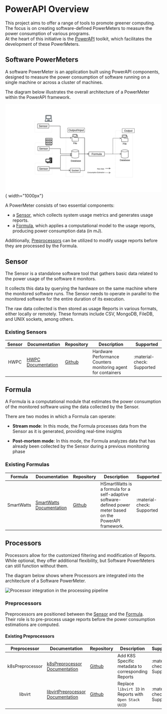 # PowerAPI Overview

This project aims to offer a range of tools to promote greener computing. The focus is on creating software-defined PowerMeters to measure the power consumption of various programs.  
At the heart of this initiative is the [PowerAPI](https://github.com/powerapi-ng/powerapi) toolkit, which facilitates the development of these PowerMeters.

## Software PowerMeters

A software PowerMeter is an application built using PowerAPI components, designed to measure the power consumption of software running on a single machine or across a cluster of machines.

The diagram below illustrates the overall architecture of a PowerMeter within the PowerAPI framework.

![PowerAPI Architecture Overview](../assets/images/reference/overview/global-architecture.jpg){ width="1000px"}

A PowerMeter consists of two essential components:   

- a [Sensor](#Sensor), which collects system usage metrics and generates usage reports.  
- a [Formula](#Formula), which applies a computational model to the usage reports, producing power consumption data (in mJ).

Additionally, [Preprocessors](./overview.md#Preprocessors) can be utilized to modify usage reports before they are processed by the Formula.

## Sensor

The Sensor is a standalone software tool that gathers basic data related to the power usage of the software it monitors.

It collects this data by querying the hardware on the same machine where the monitored software runs. The Sensor needs to operate in parallel to the monitored software for the entire duration of its execution.

The raw data collected is then stored as usage Reports in various formats, either locally or remotely. These formats include CSV, MongoDB, FileDB, and UNIX sockets, among others.

### Existing Sensors

| Sensor | Documentation | Repository | Description | Supported |
| :---------------: |----------------------|--------------------------|----------------|---------------|
| HWPC            | [HWPC Documentation](./sensors/hwpc-sensor.md) | [Github](https://github.com/powerapi-ng/hwpc-sensor) | Hardware Performance Counters monitoring agent for containers |  :material-check: Supported |


## Formula

A Formula is a computational module that estimates the power consumption of the monitored software using the data collected by the Sensor.

There are two modes in which a Formula can operate:

- **Stream mode**: In this mode, the Formula processes data from the Sensor as it is generated, providing real-time insights  

- **Post-mortem mode**: In this mode, the Formula analyzes data that has already been collected by the Sensor during a previous monitoring phase  

### Existing Formulas

| Formula | Documentation | Repository | Description | Supported |
| :---------------: |----------------------|--------------------------|----------------|---------------|
| SmartWatts            | [SmartWatts Documentation](./formulas/smatwatts.md) | [Github](https://github.com/powerapi-ng/smartwatts-formula) | HSmartWatts is a formula for a self-adaptive software-defined power meter based on the PowerAPI framework.  |  :material-check: Supported |

## Processors

Processors allow for the customized filtering and modification of Reports. While optional, they offer additional flexibility, but Software PowerMeters can still function without them.

The diagram below shows where Processors are integrated into the architecture of a Software PowerMeter.

![Processor integration in the processing pipeline](../assets/images/reference/processors/processors.jpg)

### Preprocessors

Preprocessors are positioned between the [Sensor](./overview.md#Sensor) and the [Formula](./overview.md#Formula).  
Their role is to pre-process usage reports before the power consumption estimations are computed.

#### Existing Preprocessors

| Preprocessor | Documentation | Repository | Description | Supported |
| :---------------: |----------------------|--------------------------|----------------|---------------|
| k8sPreprocessor            | [k8sPreprocessor Documentation](./processors/processors.md#k8spreprocessor) | [Github](https://github.com/powerapi-ng/powerapi/tree/master/src/powerapi/processor/pre/k8s) | Add K8S Specific metadata to corresponding Reports |  :material-check: Supported |
| libvirt | [libvirtPreprocessor Documentation](.processors/processors.md#libvirt) | [Github](https://github.com/powerapi-ng/powerapi/tree/master/src/powerapi/processor/pre/libvirt) | Replace `libvirt ID` in Reports with `Open Stack UUID` | :material-check: Supported |

